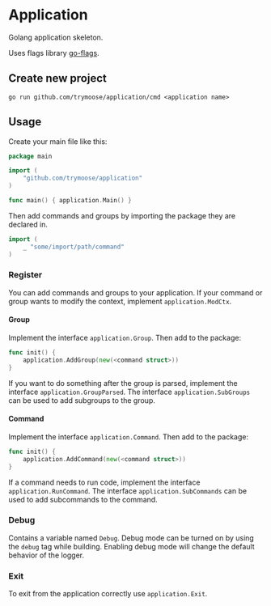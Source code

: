 # Application

Golang application skeleton.

Uses flags library [go-flags](https://github.com/jessevdk/go-flags).

## Create new project

`go run github.com/trymoose/application/cmd <application name>`

## Usage

Create your main file like this:
```go
package main

import (
	"github.com/trymoose/application"
)

func main() { application.Main() }
```

Then add commands and groups by importing the package they are declared in.

```go
import (
	_ "some/import/path/command"
)
```

### Register

You can add commands and groups to your application. 
If your command or group wants to modify the context, implement `application.ModCtx`.

#### Group

Implement the interface `application.Group`. Then add to the package:


```go
func init() {
	application.AddGroup(new(<command struct>))
}
```

If you want to do something after the group is parsed, implement the interface `application.GroupParsed`.
The interface `application.SubGroups` can be used to add subgroups to the group.

#### Command

Implement the interface `application.Command`. Then add to the package:

```go
func init() {
	application.AddCommand(new(<command struct>))
}
```

If a command needs to run code, implement the interface `application.RunCommand`.
The interface `application.SubCommands` can be used to add subcommands to the command.

### Debug

Contains a variable named `Debug`. Debug mode can be turned on by using the `debug` tag while building.
Enabling debug mode will change the default behavior of the logger.

### Exit

To exit from the application correctly use `application.Exit`.